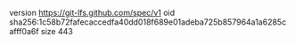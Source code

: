 version https://git-lfs.github.com/spec/v1
oid sha256:1c58b72fafecaccedfa40dd018f689e01adeba725b857964a1a6285cafff0a6f
size 443
